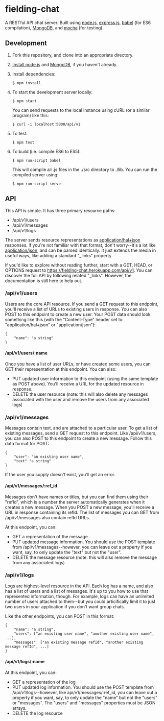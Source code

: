 # fielding-chat

A RESTful API chat server. Built using [node.js](https://nodejs.org/), [express.js](http://expressjs.com/), [babel](https://babeljs.io/) (for ES6 compilation), [MongoDB](https://www.mongodb.com/), and [mocha](http://mochajs.org/) (for testing).

## Development

1. Fork this repository, and clone into an appropriate directory.

2. [Install node.js](https://nodejs.org/en/download/) and [MongoDB](https://www.mongodb.com/download-center?jmp=nav), if you haven't already.

3. Install dependencies:

	```
	$ npm install
	```
4. To start the development server locally:

	```
	$ npm start
	```

	You can send requests to the local instance using cURL (or a similar program) like this:

	```
	$ curl -i localhost:5000/api/v1
	```
5. To test:

	```
	$ npm test
	```

6. To build (i.e. compile ES6 to ES5):

	```
	$ npm run-script babel
	```

	This will compile all .js files in the ./src directory to ./lib. You can run the compiled server using:

	```
	$ npm run-script serve
	```

## API

This API is simple. It has three primary resource paths:

- /api/v1/users
- /api/v1/messages
- /api/v1/logs

The server sends resource representations as [application/hal+json](http://stateless.co/hal_specification.html) responses. If you're not familiar with that format, don't worry--it's a lot like [application/json](https://tools.ietf.org/html/rfc4627), and can be parsed identically. It just extends the media in useful ways, like adding a standard "_links" property.

If you'd like to explore without reading further, start with a GET, HEAD, or OPTIONS request to https://fielding-chat.herokuapp.com/api/v1. You can discover the full API by following related "_links". However, the documentation is still here to help out.

### /api/v1/users

Users are the core API resource. If you send a GET request to this endpoint, you'll receive a list of URLs to existing users in response. You can also POST to this endpoint to create a new user. Your POST data should look something like this (with the "Content-Type" header set to "application/hal+json" or "application/json"):

```
{
	"name": "a string"
}
```

#### /api/v1/users/:name

Once you have a list of user URLs, or have created some users, you can GET their representation at this endpoint. You can also:

- PUT updated user information to this endpoint (using the same template as POST above). You'll receive a URL for the updated resource in response.
- DELETE the user resource (note: this will also delete any messages associated with the user and remove the users from any associated logs)

### /api/v1/messages

Messages contain text, and are attached to a particular user. To get a list of existing messages, send a GET request to this endpoint. Like /api/v1/users, you can also POST to this endpoint to create a new message. Follow this data format for POST:

```
{
	"user": "an existing user name",
	"text" "a string"
}
```

If the user you supply doesn't exist, you'll get an error.

#### /api/v1/messages/:ref_id

Messages don't have names or titles, but you can find them using their "refId", which is a number the server automatically generates when it creates a new message. When you POST a new message, you'll receive a URL in response containing its refId. The list of messages you can GET from /api/v1/messages also contain refId URLs.

At this endpoint, you can:

- GET a representation of the message
- PUT updated message information. You should use the POST template from /api/v1/messages--however, you can leave out a property if you want, say, to only update the "text" but not the "user".
- DELETE the message resource (note: this will also remove the message from any associated logs)

### /api/v1/logs

Logs are highest-level resource in the API. Each log has a name, and also has a list of users and a list of messages. It's up to you how to use that represented information, though. For example, logs can have an unlimited number of users attached to them--but you could articifically limit it to just two users in your application if you don't want group chats.

Like the other endpoints, you can POST in this format:

```
{
	"name": "a string",
	"users": ["an existing user name", "another existing user name", ...],
	"messages": ["an existing message refId", "another existing message refId", ...]
}
```

#### /api/v1/logs/:name

At this endpoint, you can:

- GET a representation of the log
- PUT updated log information. You should use the POST template from /api/v1/logs--however, like api/v1/messages/:ref_id, you can leave out a property if you want, say, to only update the "name" but not the "users" or "messages". The "users" and "messages" properties must be JSON arrays.
- DELETE the log resource